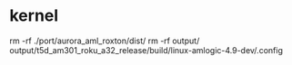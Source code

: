 # kernel
rm -rf ./port/aurora_aml_roxton/dist/
rm -rf output/
output/t5d_am301_roku_a32_release/build/linux-amlogic-4.9-dev/.config
